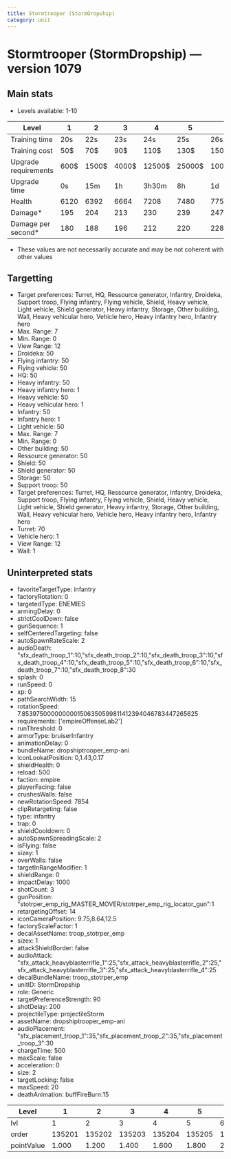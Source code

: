 ```yaml
---
title: Stormtrooper (StormDropship)
category: unit
---
```


# Stormtrooper (StormDropship) — version 1079

## Main stats

  * Levels available: 1-10

|Level               |1   |2    |3    |4     |5     |6      |7      |8      |9       |10      |
|--------------------|----|-----|-----|------|------|-------|-------|-------|--------|--------|
|Training time       |20s |22s  |23s  |24s   |25s   |26s    |27s    |28s    |29s     |30s     |
|Training cost       |50$ |70$  |90$  |110$  |130$  |150$   |170$   |200$   |210$    |230$    |
|Upgrade requirements|600$|1500$|4000$|12500$|25000$|100000$|160000$|320000$|1000000$|1750000$|
|Upgrade time        |0s  |15m  |1h   |3h30m |8h    |1d     |2d     |3d12h  |5d      |1w1d    |
|Health              |6120|6392 |6664 |7208  |7480  |7752   |8024   |8432   |8840    |10200   |
|Damage*             |195 |204  |213  |230   |239   |247    |256    |269    |282     |325     |
|Damage per second*  |180 |188  |196  |212   |220   |228    |236    |248    |260     |300     |

* These values are not necessarily accurate and may be not coherent with other values

## Targetting

  * Target preferences: Turret, HQ, Ressource generator, Infantry, Droideka, Support troop, Flying infantry, Flying vehicle, Shield, Heavy vehicle, Light vehicle, Shield generator, Heavy infantry, Storage, Other building, Wall, Heavy vehicular hero, Vehicle hero, Heavy infantry hero, Infantry hero
  * Max. Range: 7
  * Min. Range: 0
  * View Range: 12
  * Droideka: 50
  * Flying infantry: 50
  * Flying vehicle: 50
  * HQ: 50
  * Heavy infantry: 50
  * Heavy infantry hero: 1
  * Heavy vehicle: 50
  * Heavy vehicular hero: 1
  * Infantry: 50
  * Infantry hero: 1
  * Light vehicle: 50
  * Max. Range: 7
  * Min. Range: 0
  * Other building: 50
  * Ressource generator: 50
  * Shield: 50
  * Shield generator: 50
  * Storage: 50
  * Support troop: 50
  * Target preferences: Turret, HQ, Ressource generator, Infantry, Droideka, Support troop, Flying infantry, Flying vehicle, Shield, Heavy vehicle, Light vehicle, Shield generator, Heavy infantry, Storage, Other building, Wall, Heavy vehicular hero, Vehicle hero, Heavy infantry hero, Infantry hero
  * Turret: 70
  * Vehicle hero: 1
  * View Range: 12
  * Wall: 1

## Uninterpreted stats

  * favoriteTargetType: infantry
  * factoryRotation: 0
  * targetedType: ENEMIES
  * armingDelay: 0
  * strictCoolDown: false
  * gunSequence: 1
  * selfCenteredTargeting: false
  * autoSpawnRateScale: 2
  * audioDeath: "sfx_death_troop_1":10,"sfx_death_troop_2":10,"sfx_death_troop_3":10,"sfx_death_troop_4":10,"sfx_death_troop_5":10,"sfx_death_troop_6":10,"sfx_death_troop_7":10,"sfx_death_troop_8":30
  * splash: 0
  * runSpeed: 0
  * xp: 0
  * pathSearchWidth: 15
  * rotationSpeed: 7.8539750000000001506350599811412394046783447265625
  * requirements: ['empireOffenseLab2']
  * runThreshold: 0
  * armorType: bruiserInfantry
  * animationDelay: 0
  * bundleName: dropshiptrooper_emp-ani
  * iconLookatPosition: 0,1.43,0.17
  * shieldHealth: 0
  * reload: 500
  * faction: empire
  * playerFacing: false
  * crushesWalls: false
  * newRotationSpeed: 7854
  * clipRetargeting: false
  * type: infantry
  * trap: 0
  * shieldCooldown: 0
  * autoSpawnSpreadingScale: 2
  * isFlying: false
  * sizey: 1
  * overWalls: false
  * targetInRangeModifier: 1
  * shieldRange: 0
  * impactDelay: 1000
  * shotCount: 3
  * gunPosition: "stotrper_emp_rig_MASTER_MOVER/stotrper_emp_rig_locator_gun":1
  * retargetingOffset: 14
  * iconCameraPosition: 9.75,8.64,12.5
  * factoryScaleFactor: 1
  * decalAssetName: troop_stotrper_emp
  * sizex: 1
  * attackShieldBorder: false
  * audioAttack: "sfx_attack_heavyblasterrifle_1":25,"sfx_attack_heavyblasterrifle_2":25,"sfx_attack_heavyblasterrifle_3":25,"sfx_attack_heavyblasterrifle_4":25
  * decalBundleName: troop_stotrper_emp
  * unitID: StormDropship
  * role: Generic
  * targetPreferenceStrength: 90
  * shotDelay: 200
  * projectileType: projectileStorm
  * assetName: dropshiptrooper_emp-ani
  * audioPlacement: "sfx_placement_troop_1":35,"sfx_placement_troop_2":35,"sfx_placement_troop_3":30
  * chargeTime: 500
  * maxScale: false
  * acceleration: 0
  * size: 2
  * targetLocking: false
  * maxSpeed: 20
  * deathAnimation: buffFireBurn:15

|Level     |1     |2     |3     |4     |5     |6     |7     |8     |9     |10    |
|----------|------|------|------|------|------|------|------|------|------|------|
|lvl       |1     |2     |3     |4     |5     |6     |7     |8     |9     |10    |
|order     |135201|135202|135203|135204|135205|135206|135207|135208|135209|135210|
|pointValue|1.000 |1.200 |1.400 |1.600 |1.800 |2.000 |2.200 |2.400 |2.600 |3.000 |


